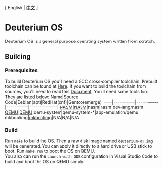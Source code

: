 [ English | [中文](README-CN.md) ]
# Deuterium OS
Deuterium OS is a general purpose operating system written from scratch. 
## Building
### Prerequisites
To build Deuterium OS you'll need a GCC cross-compiler toolchain. Prebuilt toolchain can be found at [Here](https://wiki.osdev.org/GCC_Cross_Compiler#Prebuilt_Toolchains). If you want to build the toolchain from sources, you'll need to read this [Document](https://wiki.osdev.org/GCC_Cross_Compiler).
You'll need some tools too. They are listed below:
Name|Source Code|Debian(apt)|RedHat(dnf)|Gentoo(emerge)|
----|-----------|-----------|-----------|--------------|
[NASM][1]|[NASM][2]|nasm|nasm|dev-lang/nasm
[QEMU][3]|[QEMU][4]|qemu-system|qemu-system-*|app-emulation/qemu
mkbootimg|[mkbootimg][5]|N/A|N/A|N/A

[1]: https://nasm.us/ "The offical website of Netwide Assembler"
[2]: https://github.com/netwide-assembler/nasm.git
[3]: https://www.qemu.org/ "The offical website of QEMU"
[4]: https://gitlab.com/qemu-project/qemu.git
[5]: https://gitlab.com/bztsrc/bootboot/-/tree/master/mkbootimg "The source code of mkbootimg. It's a part of The GitLab Repository of BOOTBOOT."
### Build
Run `make` to build the OS. Then a raw disk image named `deuterium-os.img` will be generated. You can apply it directly to a hard drive or USB stick to boot. Run `make run` to boot the OS on QEMU.  
You also can run the `Launch with GDB` configuration in Visual Studio Code to build and boot the OS on QEMU simply.
